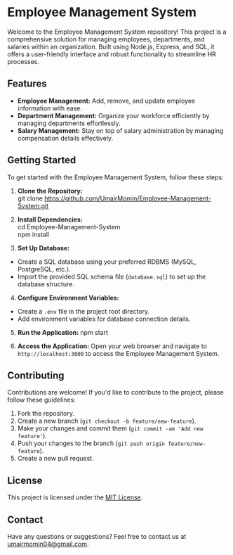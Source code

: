 # Employee Management System

Welcome to the Employee Management System repository! This project is a comprehensive solution for managing employees, departments, and salaries within an organization. Built using Node.js, Express, and SQL, it offers a user-friendly interface and robust functionality to streamline HR processes.

## Features

- **Employee Management:** Add, remove, and update employee information with ease.
- **Department Management:** Organize your workforce efficiently by managing departments effortlessly.
- **Salary Management:** Stay on top of salary administration by managing compensation details effectively.

## Getting Started

To get started with the Employee Management System, follow these steps:

1. **Clone the Repository:**<br>
git clone https://github.com/UmairMomin/Employee-Management-System.git

2. **Install Dependencies:** <br>
cd Employee-Management-System <br>
npm install

3. **Set Up Database:**
- Create a SQL database using your preferred RDBMS (MySQL, PostgreSQL, etc.).
- Import the provided SQL schema file (`database.sql`) to set up the database structure.

4. **Configure Environment Variables:**
- Create a `.env` file in the project root directory.
- Add environment variables for database connection details.

5. **Run the Application:**
npm start

6. **Access the Application:**
Open your web browser and navigate to `http://localhost:3000` to access the Employee Management System.

## Contributing

Contributions are welcome! If you'd like to contribute to the project, please follow these guidelines:

1. Fork the repository.
2. Create a new branch (`git checkout -b feature/new-feature`).
3. Make your changes and commit them (`git commit -am 'Add new feature'`).
4. Push your changes to the branch (`git push origin feature/new-feature`).
5. Create a new pull request.

## License

This project is licensed under the [MIT License](LICENSE).

## Contact

Have any questions or suggestions? Feel free to contact us at [umairmomin04@gmail.com](mailto:email@example.com).
